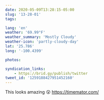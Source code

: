 ```yaml
---
date: 2020-05-09T13:28:15-05:00
slug: '13-28-01'
tags:

lang: 'en'
weather: '69.99°F'
weather_summary: 'Mostly Cloudy'
weather-icon: 'partly-cloudy-day'
lat: '25.786'
long: '-100.4399'

photos:

syndication_links:
    - https://brid.gy/publish/twitter
tweet_id: '1259188427951452160'
---
```

This looks amazing 😲
https://timemator.com/